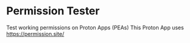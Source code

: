 # Permission Tester
Test working permissions on Proton Apps (PEAs)
This Proton App uses https://permission.site/
